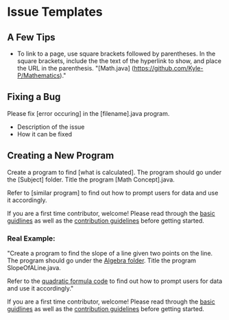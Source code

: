 # Issue Templates

## A Few Tips
- To link to a page, use square brackets followed by parentheses. In the square brackets, include the the text of the hyperlink to show, and place the URL in the parenthesis. "[Math.java] (https://github.com/Kyle-P/Mathematics)."

## Fixing a Bug
Please fix [error occuring] in the [filename].java program. 
- Description of the issue
- How it can be fixed

## Creating a New Program
Create a program to find [what is calculated]. The program should go under the [Subject] folder. Title the program [Math Concept].java.

Refer to [similar program] to find out how to prompt users for data and use it accordingly.

If you are a first time contributor, welcome! Please read through the [basic guidlines](https://github.com/Kyle-P/Mathematics/blob/master/README.md)
as well as the [contribution guidelines](https://github.com/Kyle-P/Mathematics/blob/master/CONTRIBUTING.md) before getting started.


### Real Example:
"Create a program to find the slope of a line given two points on the line. The program should go under the [Algebra folder](https://github.com/Kyle-P/Mathematics/tree/master/Algebra). Title the program SlopeOfALine.java.

Refer to the [quadratic formula code](https://github.com/Kyle-P/Mathematics/blob/master/Algebra/QuadraticFormula.java) to find out how to prompt users for data and use it accordingly."

If you are a first time contributor, welcome! Please read through the [basic guidlines](https://github.com/Kyle-P/Mathematics/blob/master/README.md)
as well as the [contribution guidelines](https://github.com/Kyle-P/Mathematics/blob/master/CONTRIBUTING.md) before getting started.
